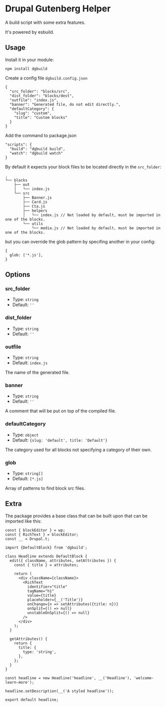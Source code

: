 # Drupal Gutenberg Helper

A build script with some extra features.

It's powered by esbuild.


## Usage

Install it in your module:

```
npm install dgbuild
```

Create a config file `dgbuild.config.json`

```
{
  "src_folder": "blocks/src",
  "dist_folder": "blocks/dest",
  "outfile": "index.js",
  "banner": "Generated file, do not edit directly.",
  "defaultCategory": {
    "slug": "custom",
    "title": "Custom blocks"
  }
}
```

Add the command to package.json

```
"scripts": {
  "build": "dgbuild build",
  "watch": "dgbuild watch"
}
```

By default it expects your block files to be located directly in the `src_folder`:

```
.
└── blocks
    ├── out
    │   └── index.js
    └── src
        ├── Banner.js
        ├── Card.js
        ├── Cta.js
        ├── helpers
        │   └── index.js // Not loaded by default, must be imported in one of the blocks.
        └── utils
            └── media.js // Not loaded by default, must be imported in one of the blocks.
```

but you can override the glob pattern by specifing another in your config:

```
{
  glob: ['*.js'],
}
```

## Options

### src_folder

* Type: `string`
* Default: `''`

### dist_folder

* Type: `string`
* Default: `''`

### outfile

* Type: `string`
* Default: `index.js`

The name of the generated file. 

### banner

* Type: `string`
* Default: `''`

A comment that will be put on top of the compiled file.

### defaultCategory

* Type: `object`
* Default: `{slug: 'default', title: 'Default'}`

The category used for all blocks not specifying a category of their own.

### glob

* Type: `string[]`
* Default: `[*.js]`

Array of patterns to find block src files.

## Extra

The package provides a base class that can be built upon that can be imported like this:

```
const { blockEditor } = wp;
const { RichText } = blockEditor;
const __ = Drupal.t;

import {DefaultBlock} from 'dgbuild';

class Headline extends DefaultBlock {
  edit({ className, attributes, setAttributes }) {
    const { title } = attributes;
  
    return (
      <div className={className}>
        <RichText
          identifier="title"
          tagName="h1"
          value={title}
          placeholder={__('Title')}
          onChange={n => setAttributes({title: n})}
          onSplit={() => null}
          unstableOnSplit={() => null}
        />
      </div>
    );
  }

  getAttributes() {
    return {
      title: {
        type: 'string',
      },
    };
  }
}

const headline = new Headline('headline', __('Headline'), 'welcome-learn-more');

headline.setDescription(__('A styled headline'));

export default headline;

```